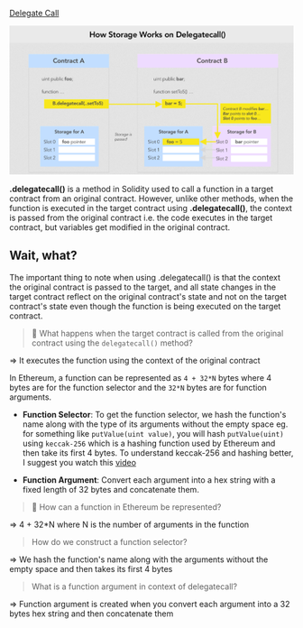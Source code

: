 [Delegate Call](https://www.learnweb3.io/tracks/senior/delegate-call)

![How Storage works on delegatecall!](./images/how_storage_works_on_delegatecall.png "How Storage works on delegatecall") 

**.delegatecall()** is a method in Solidity used to call a function in a target contract from an original contract. However, unlike other methods, when the function is executed in the target contract using **.delegatecall()**, the context is passed from the original contract i.e. the code executes in the target contract, but variables get modified in the original contract.

## Wait, what?

The important thing to note when using .delegatecall() is that the context the original contract is passed to the target, and all state changes in the target contract reflect on the original contract's state and not on the target contract's state even though the function is being executed on the target contract.

> 🤔 What happens when the target contract is called from the original contract using the `delegatecall()` method?

=> It executes the function using the context of the original contract

In Ethereum, a function can be represented as `4 + 32*N` bytes where 4 bytes are for the function selector and the `32*N` bytes are for function arguments.

- **Function Selector**: To get the function selector, we hash the function's name along with the type of its arguments without the empty space eg. for something like `putValue(uint value)`, you will hash `putValue(uint)` using `keccak-256` which is a hashing function used by Ethereum and then take its first 4 bytes. To understand keccak-256 and hashing better, I suggest you watch this [video](https://www.youtube.com/watch?v=rxZR3ITZlzE)

- **Function Argument**: Convert each argument into a hex string with a fixed length of 32 bytes and concatenate them.

> 🤔 How can a function in Ethereum be represented?

=> 4 + 32*N where N is the number of arguments in the function

>  How do we construct a function selector?

=> We hash the function's name along with the arguments without the empty space and then takes its first 4 bytes

> What is a function argument in context of delegatecall?

=> Function argument is created when you convert each argument into a 32 bytes hex string and then concatenate them